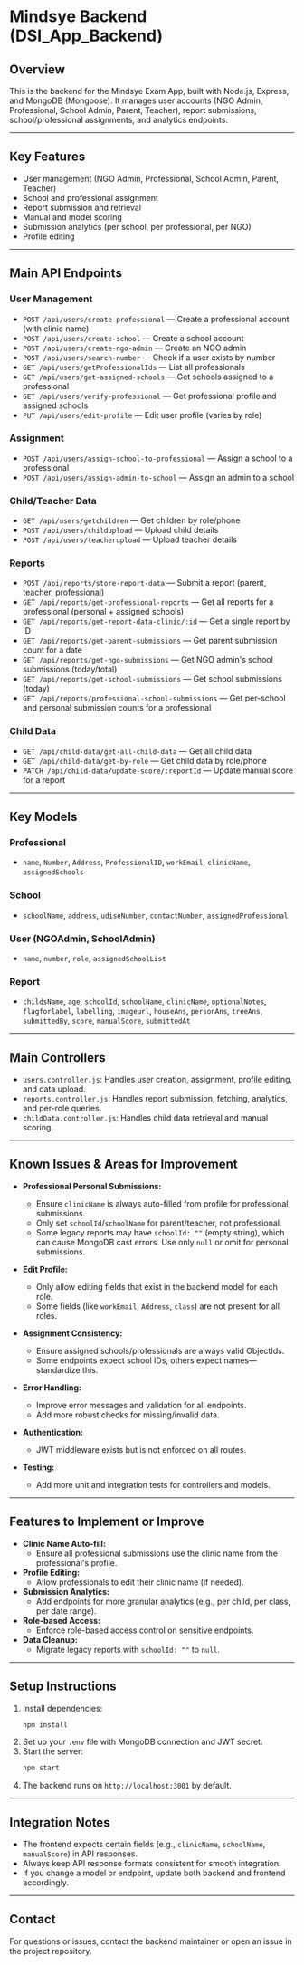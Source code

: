 # Mindsye Backend (DSI_App_Backend)

## Overview
This is the backend for the Mindsye Exam App, built with Node.js, Express, and MongoDB (Mongoose). It manages user accounts (NGO Admin, Professional, School Admin, Parent, Teacher), report submissions, school/professional assignments, and analytics endpoints.

---

## Key Features
- User management (NGO Admin, Professional, School Admin, Parent, Teacher)
- School and professional assignment
- Report submission and retrieval
- Manual and model scoring
- Submission analytics (per school, per professional, per NGO)
- Profile editing

---

## Main API Endpoints

### User Management
- `POST /api/users/create-professional` — Create a professional account (with clinic name)
- `POST /api/users/create-school` — Create a school account
- `POST /api/users/create-ngo-admin` — Create an NGO admin
- `POST /api/users/search-number` — Check if a user exists by number
- `GET /api/users/getProfessionalIds` — List all professionals
- `GET /api/users/get-assigned-schools` — Get schools assigned to a professional
- `GET /api/users/verify-professional` — Get professional profile and assigned schools
- `PUT /api/users/edit-profile` — Edit user profile (varies by role)

### Assignment
- `POST /api/users/assign-school-to-professional` — Assign a school to a professional
- `POST /api/users/assign-admin-to-school` — Assign an admin to a school

### Child/Teacher Data
- `GET /api/users/getchildren` — Get children by role/phone
- `POST /api/users/childupload` — Upload child details
- `POST /api/users/teacherupload` — Upload teacher details

### Reports
- `POST /api/reports/store-report-data` — Submit a report (parent, teacher, professional)
- `GET /api/reports/get-professional-reports` — Get all reports for a professional (personal + assigned schools)
- `GET /api/reports/get-report-data-clinic/:id` — Get a single report by ID
- `GET /api/reports/get-parent-submissions` — Get parent submission count for a date
- `GET /api/reports/get-ngo-submissions` — Get NGO admin's school submissions (today/total)
- `GET /api/reports/get-school-submissions` — Get school submissions (today)
- `GET /api/reports/professional-school-submissions` — Get per-school and personal submission counts for a professional

### Child Data
- `GET /api/child-data/get-all-child-data` — Get all child data
- `GET /api/child-data/get-by-role` — Get child data by role/phone
- `PATCH /api/child-data/update-score/:reportId` — Update manual score for a report

---

## Key Models

### Professional
- `name`, `Number`, `Address`, `ProfessionalID`, `workEmail`, `clinicName`, `assignedSchools`

### School
- `schoolName`, `address`, `udiseNumber`, `contactNumber`, `assignedProfessional`

### User (NGOAdmin, SchoolAdmin)
- `name`, `number`, `role`, `assignedSchoolList`

### Report
- `childsName`, `age`, `schoolId`, `schoolName`, `clinicName`, `optionalNotes`, `flagforlabel`, `labelling`, `imageurl`, `houseAns`, `personAns`, `treeAns`, `submittedBy`, `score`, `manualScore`, `submittedAt`

---

## Main Controllers

- `users.controller.js`: Handles user creation, assignment, profile editing, and data upload.
- `reports.controller.js`: Handles report submission, fetching, analytics, and per-role queries.
- `childData.controller.js`: Handles child data retrieval and manual scoring.

---

## Known Issues & Areas for Improvement

- **Professional Personal Submissions:**
  - Ensure `clinicName` is always auto-filled from profile for professional submissions.
  - Only set `schoolId`/`schoolName` for parent/teacher, not professional.
  - Some legacy reports may have `schoolId: ""` (empty string), which can cause MongoDB cast errors. Use only `null` or omit for personal submissions.

- **Edit Profile:**
  - Only allow editing fields that exist in the backend model for each role.
  - Some fields (like `workEmail`, `Address`, `class`) are not present for all roles.

- **Assignment Consistency:**
  - Ensure assigned schools/professionals are always valid ObjectIds.
  - Some endpoints expect school IDs, others expect names—standardize this.

- **Error Handling:**
  - Improve error messages and validation for all endpoints.
  - Add more robust checks for missing/invalid data.

- **Authentication:**
  - JWT middleware exists but is not enforced on all routes.

- **Testing:**
  - Add more unit and integration tests for controllers and models.

---

## Features to Implement or Improve

- **Clinic Name Auto-fill:**
  - Ensure all professional submissions use the clinic name from the professional's profile.
- **Profile Editing:**
  - Allow professionals to edit their clinic name (if needed).
- **Submission Analytics:**
  - Add endpoints for more granular analytics (e.g., per child, per class, per date range).
- **Role-based Access:**
  - Enforce role-based access control on sensitive endpoints.
- **Data Cleanup:**
  - Migrate legacy reports with `schoolId: ""` to `null`.

---

## Setup Instructions

1. Install dependencies:
   ```bash
   npm install
   ```
2. Set up your `.env` file with MongoDB connection and JWT secret.
3. Start the server:
   ```bash
   npm start
   ```
4. The backend runs on `http://localhost:3001` by default.

---

## Integration Notes
- The frontend expects certain fields (e.g., `clinicName`, `schoolName`, `manualScore`) in API responses.
- Always keep API response formats consistent for smooth integration.
- If you change a model or endpoint, update both backend and frontend accordingly.

---

## Contact
For questions or issues, contact the backend maintainer or open an issue in the project repository. 